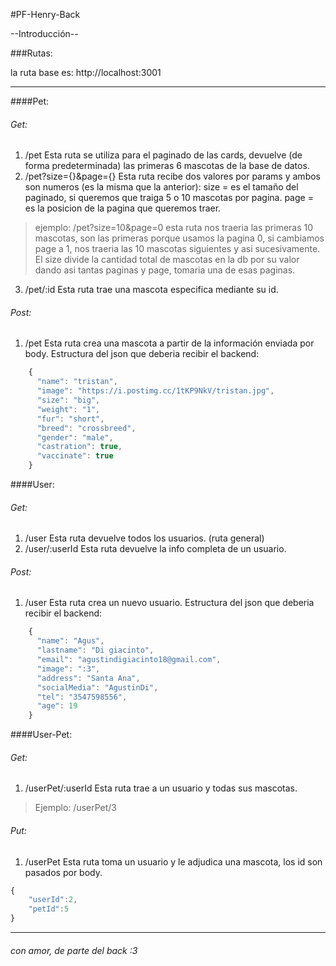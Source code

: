 #PF-Henry-Back

--Introducción--

###Rutas:

la ruta base es: http://localhost:3001

------------
####Pet:
###### Get:
1. /pet
Esta ruta se utiliza para el paginado de las cards, devuelve (de forma predeterminada) las primeras 6 mascotas de la base de datos.
2. /pet?size={}&page={}
Esta ruta recibe dos valores por params y ambos son numeros (es la misma que la anterior):
size = es el tamaño del paginado, si queremos que traiga 5 o 10 mascotas por pagina. page = es la posicion de la pagina que queremos traer.
>ejemplo: /pet?size=10&page=0
esta ruta nos traeria las primeras 10 mascotas, son las primeras porque usamos la pagina 0, si cambiamos page a 1, nos  traeria las 10 mascotas siguientes y asi sucesivamente.
El size divide la cantidad total de mascotas en la db por su valor dando asi tantas paginas y page, tomaria una de esas paginas.

3. /pet/:id
Esta ruta trae una mascota especifica mediante su id.

###### Post:
1. /pet
Esta ruta crea una mascota a partir de la información enviada por body.
Estructura del json que deberia recibir el backend:
```js
    {
      "name": "tristan",
      "image": "https://i.postimg.cc/1tKP9NkV/tristan.jpg",
      "size": "big",
      "weight": "1",
      "fur": "short",
      "breed": "crossbreed",
      "gender": "male",
      "castration": true,
      "vaccinate": true
    }
```

####User:
###### Get:
1. /user
Esta ruta devuelve todos los usuarios. (ruta general)
2. /user/:userId
Esta ruta devuelve la info completa de un usuario.

###### Post:
1. /user
Esta ruta crea un nuevo usuario.
Estructura del json que deberia recibir el backend:
```js
    {
      "name": "Agus",
      "lastname": "Di giacinto",
      "email": "agustindigiacinto18@gmail.com",
      "image": ":3",
      "address": "Santa Ana",
      "socialMedia": "AgustinDi",
      "tel": "3547598556",
      "age": 19
    }
```

####User-Pet:
###### Get:
1. /userPet/:userId
Esta ruta trae a un usuario y todas sus mascotas.
>Ejemplo: /userPet/3

###### Put:
1. /userPet
Esta ruta toma un usuario y le adjudica una mascota, los id son pasados por body.
```js
{
    "userId":2,
    "petId":5
}
```

------------


###### con amor, de parte del back :3
